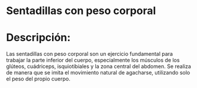 # Sentadillas con peso corporal

# Descripción:
Las sentadillas con peso corporal son un ejercicio fundamental para trabajar la parte inferior del cuerpo, especialmente los músculos de los glúteos, cuádriceps, isquiotibiales y la zona central del abdomen. Se realiza de manera que se imita el movimiento natural de agacharse, utilizando solo el peso del propio cuerpo.